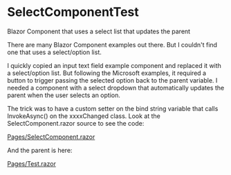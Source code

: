 # SelectComponentTest
 Blazor Component that uses a select list that updates the parent

There are many Blazor Component examples out there.  But I couldn't find one that uses a select/option list.

I quickly copied an input text field example component and replaced it with a select/option list.  But following the Microsoft examples, it required a button to trigger passing the selected option back to the parent variable.  I needed a component with a select dropdown that automatically updates the parent when the user selects an option.

The trick was to have a custom setter on the bind string variable that calls InvokeAsync() on the xxxxChanged class.  Look at the SelectComponent.razor source to see the code:

   [Pages/SelectComponent.razor](Pages/SelectComponent.razor)
    
And the parent is here:

   [Pages/Test.razor](Pages/Test.razor)
